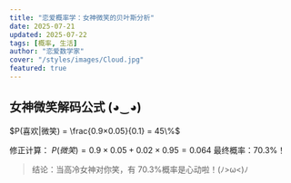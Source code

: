 ```yaml
---
title: "恋爱概率学：女神微笑的贝叶斯分析"
date: 2025-07-21
updated: 2025-07-22
tags: [概率, 生活]
author: "恋爱数学家"
cover: "/styles/images/Cloud.jpg"
featured: true
---
```


## 女神微笑解码公式 (◕‿◕)

$P(喜欢|微笑) = \frac{0.9×0.05}{0.1} = 45\%$

修正计算：
$P(微笑) = 0.9×0.05 + 0.02×0.95 = 0.064$
最终概率：70.3%！

> 结论：当高冷女神对你笑，有 70.3%概率是心动啦！(ﾉ>ω<)ﾉ
